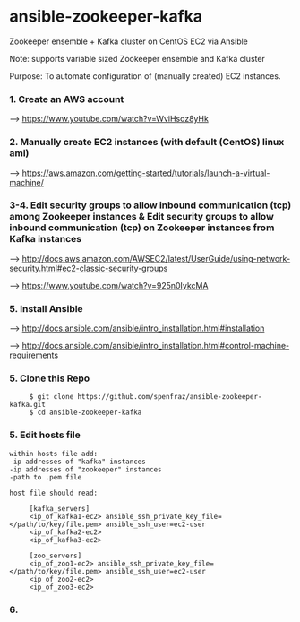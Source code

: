 # ansible-zookeeper-kafka
Zookeeper ensemble + Kafka cluster on CentOS EC2 via Ansible


Note: supports variable sized Zookeeper ensemble and Kafka cluster

Purpose: To automate configuration of (manually created) EC2 instances. 

    
### 1. Create an AWS account
   --> https://www.youtube.com/watch?v=WviHsoz8yHk
    
### 2. Manually create EC2 instances (with default (CentOS) linux ami)
   --> https://aws.amazon.com/getting-started/tutorials/launch-a-virtual-machine/
    
### 3-4. Edit security groups to allow inbound communication (tcp) among Zookeeper instances & Edit security groups to allow inbound communication (tcp) on Zookeeper instances from Kafka instances

   --> http://docs.aws.amazon.com/AWSEC2/latest/UserGuide/using-network-security.html#ec2-classic-security-groups
   
   --> https://www.youtube.com/watch?v=925n0IykcMA

### 5. Install Ansible
   --> http://docs.ansible.com/ansible/intro_installation.html#installation
   
   --> http://docs.ansible.com/ansible/intro_installation.html#control-machine-requirements

### 5. Clone this Repo 
         $ git clone https://github.com/spenfraz/ansible-zookeeper-kafka.git
         $ cd ansible-zookeeper-kafka
   
### 5. Edit hosts file
    within hosts file add:
    -ip addresses of "kafka" instances 
    -ip addresses of "zookeeper" instances
    -path to .pem file

    host file should read:
     
         [kafka_servers]
         <ip_of_kafka1-ec2> ansible_ssh_private_key_file=</path/to/key/file.pem> ansible_ssh_user=ec2-user
         <ip_of_kafka2-ec2>
         <ip_of_kafka3-ec2>
                 
         [zoo_servers]
         <ip_of_zoo1-ec2> ansible_ssh_private_key_file=</path/to/key/file.pem> ansible_ssh_user=ec2-user
         <ip_of_zoo2-ec2>
         <ip_of_zoo3-ec2>
                 
### 6. 
    

      
  
